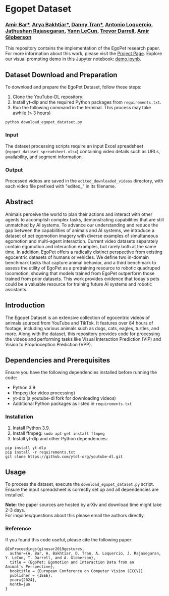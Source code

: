 # Egopet Dataset
### [Amir Bar*](https://amirbar.net), [Arya Bakhtiar*](), [Danny Tran*](), [Antonio Loquercio](https://antonilo.github.io/), [Jathushan Rajasegaran](https://people.eecs.berkeley.edu/~jathushan/), [Yann LeCun](https://engineering.nyu.edu/faculty/yann-lecun), [Trevor Darrell](https://people.eecs.berkeley.edu/~trevor/), [Amir Globerson](https://cs3801.wixsite.com/amirgloberson)

This repository contains the implementation of the EgoPet research paper. For more information about this work, please visit the [Project Page](link-to-project-page). Explore our visual prompting demo in this Jupyter notebook: [demo.ipynb](demo.ipynb).

## Dataset Download and Preparation

To download and prepare the EgoPet Dataset, follow these steps:

1. Clone the YouTube-DL repository:
2. Install yt-dlp and the required Python packages from `requirements.txt`.
3. Run the following command in the terminal. This process may take awhile (> 3 hours)

```
python download_egopet_datatset.py
```

### Input

The dataset processing scripts require an input Excel spreadsheet (`egopet_dataset_spreadsheet.xlsx`) containing video details such as URLs, availability, and segment information.

### Output

Processed videos are saved in the `edited_downloaded_videos` directory, with each video file prefixed with "edited_" in its filename.

## Abstract

Animals perceive the world to plan their actions and interact with other agents to accomplish complex tasks, demonstrating capabilities that are still unmatched by AI systems. To advance our understanding and reduce the gap between the capabilities of animals and AI systems, we introduce a dataset of pet egomotion imagery with diverse examples of simultaneous egomotion and multi-agent interaction. Current video datasets separately contain egomotion and interaction examples, but rarely both at the same time. In addition, EgoPet offers a radically distinct perspective from existing egocentric datasets of humans or vehicles.  We define two in-domain benchmark tasks that capture animal behavior, and a third benchmark to assess the utility of EgoPet as a pretraining resource to robotic quadruped locomotion, showing that models trained from EgoPet outperform those trained from prior datasets. This work provides evidence that today's pets could be a valuable resource for training future AI systems and robotic assistants.

## Introduction
The Egopet Dataset is an extensive collection of egocentric videos of animals sourced from YouTube and TikTok. It features over 84 hours of footage, including various animals such as dogs, cats, eagles, turtles, and more. Along with the dataset, this repository provides code for processing the videos and performing tasks like Visual Interaction Prediction (VIP) and Vision to Proprioception Prediction (VPP).

## Dependencies and Prerequisites

Ensure you have the following dependencies installed before running the code:

- Python 3.9
- ffmpeg (for video processing)
- yt-dlp (a youtube-dl fork for downloading videos)
- Additional Python packages as listed in `requirements.txt`

### Installation

1. Install Python 3.9.
2. Install ffmpeg: `sudo apt-get install ffmpeg`
3. Install yt-dlp and other Python dependencies:

```
pip install yt-dlp
pip install -r requirements.txt
git clone https://github.com/ytdl-org/youtube-dl.git
```

## Usage

To process the dataset, execute the `download_egopet_dataset.py` script. Ensure the input spreadsheet is correctly set up and all dependencies are installed.

**Note**: the paper sources are hosted by arXiv and download time might take 2-3 days. <br>For inquiries/questions about this please email the authors directly.  

### Reference
If you found this code useful, please cite the following paper:


```
@InProceedings{ginosar2019gestures,
  author={A. Bar, A. Bakhtiar, D. Tran, A. Loquercio, J. Rajasegaran, Y. LeCun, T. Darrell, and A. Globerson},
  title = {EgoPet: Egomotion and Interaction Data from an
Animal’s Perspective},
  booktitle = {European Conference on Computer Vision (ECCV)}
  publisher = {IEEE},
  year={2024},
  month=jun
}
```

 
